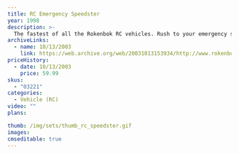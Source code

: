 ```yaml
---
title: RC Emergency Speedster
year: 1998
description: >-
  The fastest of all the Rokenbok RC vehicles. Rush to your emergency site with controllable flashing lights and siren. You turn lights and siren on or off. Includes barricades and cones to secure the area. Requires Start Set and three AA batteries.
archiveLinks:
  - name: 10/13/2003
    link: https://web.archive.org/web/20031013153934/http://www.rokenbok.com/catalog/pd_rcv_speedster.html
priceHistory:
  - date: 10/13/2003
    price: 59.99
skus:
  - "03221"
categories: 
  - Vehicle (RC)
video: ""
plans:

thumb: /img/sets/thumb_rc_speedster.gif
images:
cmseditable: true
---
```

